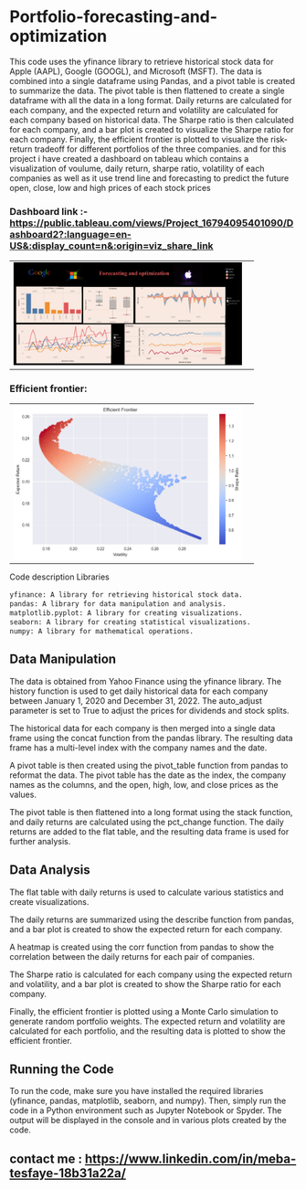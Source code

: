 # Portfolio-forecasting-and-optimization


This code uses the yfinance library to retrieve historical stock data for Apple (AAPL), Google (GOOGL), and Microsoft (MSFT). The data is combined into a single dataframe using Pandas, and a pivot table is created to summarize the data. The pivot table is then flattened to create a single dataframe with all the data in a long format. Daily returns are calculated for each company, and the expected return and volatility are calculated for each company based on historical data. The Sharpe ratio is then calculated for each company, and a bar plot is created to visualize the Sharpe ratio for each company. Finally, the efficient frontier is plotted to visualize the risk-return tradeoff for different portfolios of the three companies. and for this project i have created a dashboard on tableau which contains a visualization of voulume, daily return, sharpe ratio, volatility of each companies as well as it use trend line and forecasting to predict the future open, close, low and high prices of each stock prices

### Dashboard link :- https://public.tableau.com/views/Project_16794095401090/Dashboard2?:language=en-US&:display_count=n&:origin=viz_share_link
<table>
  <tr>
    <td>
      <img src="https://github.com/Mebatesfaye05/Portfolio-forecasting-and-optimization/blob/main/png/Dashboard.png" width ="400"
      height=""200">
    </td>
    <td>
    </td>
  </tr>
 </table>
 
 ### Efficient frontier: 
 
 <table>
  <tr>
    <td>
      <img src="https://github.com/Mebatesfaye05/Portfolio-forecasting-and-optimization/blob/main/png/efficient%20frontier%20graph.png" width ="400"
      height=""200">
    </td>
    <td>
    </td>
  </tr>
 </table>
 
 
Code description
Libraries

    yfinance: A library for retrieving historical stock data.
    pandas: A library for data manipulation and analysis.
    matplotlib.pyplot: A library for creating visualizations.
    seaborn: A library for creating statistical visualizations.
    numpy: A library for mathematical operations.

    
## Data Manipulation

The data is obtained from Yahoo Finance using the yfinance library. The history function is used to get daily historical data for each company between January 1, 2020 and December 31, 2022. The auto_adjust parameter is set to True to adjust the prices for dividends and stock splits.

The historical data for each company is then merged into a single data frame using the concat function from the pandas library. The resulting data frame has a multi-level index with the company names and the date.

A pivot table is then created using the pivot_table function from pandas to reformat the data. The pivot table has the date as the index, the company names as the columns, and the open, high, low, and close prices as the values.

The pivot table is then flattened into a long format using the stack function, and daily returns are calculated using the pct_change function. The daily returns are added to the flat table, and the resulting data frame is used for further analysis.

## Data Analysis

The flat table with daily returns is used to calculate various statistics and create visualizations.

The daily returns are summarized using the describe function from pandas, and a bar plot is created to show the expected return for each company.

A heatmap is created using the corr function from pandas to show the correlation between the daily returns for each pair of companies.

The Sharpe ratio is calculated for each company using the expected return and volatility, and a bar plot is created to show the Sharpe ratio for each company.

Finally, the efficient frontier is plotted using a Monte Carlo simulation to generate random portfolio weights. The expected return and volatility are calculated for each portfolio, and the resulting data is plotted to show the efficient frontier.
## Running the Code

To run the code, make sure you have installed the required libraries (yfinance, pandas, matplotlib, seaborn, and numpy). Then, simply run the code in a Python environment such as Jupyter Notebook or Spyder. The output will be displayed in the console and in various plots created by the code.
## contact me : https://www.linkedin.com/in/meba-tesfaye-18b31a22a/
